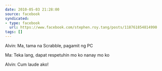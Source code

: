 ```yaml
---
date: 2010-05-03 21:28:00
source: facebook
syndicated:
- type: facebook
  url: https://www.facebook.com/stephen.roy.tang/posts/118761854814990
tags: []
---
```


Alvin: Ma, tama na Scrabble, pagamit ng PC 

Ma: Teka lang, dapat respetuhin mo ko nanay mo ko 

Alvin: Cum laude ako!